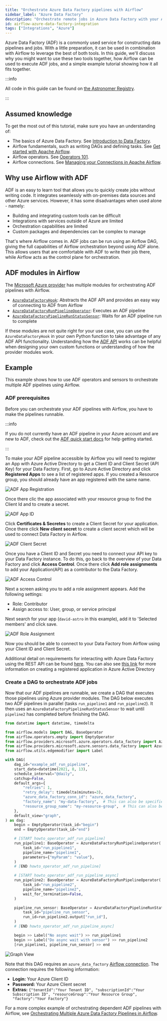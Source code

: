```yaml
---
title: "Orchestrate Azure Data Factory pipelines with Airflow"
sidebar_label: "Azure Data Factory"
description: "Orchestrate remote jobs in Azure Data Factory with your Apache Airflow DAGs."
id: airflow-azure-data-factory-integration
tags: ["Integrations", "Azure"]
---
```


Azure Data Factory (ADF) is a commonly used service for constructing data pipelines and jobs. With a little preparation, it can be used in combination with Airflow to leverage the best of both tools. In this guide, we'll discuss why you might want to use these two tools together, how Airflow can be used to execute ADF jobs, and a simple example tutorial showing how it all fits together.

:::info

All code in this guide can be found on [the Astronomer Registry](https://registry.astronomer.io/dags/azure-data-factory-dag).

:::

## Assumed knowledge

To get the most out of this tutorial, make sure you have an understanding of:

- The basics of Azure Data Factory. See [Introduction to Data Factory](https://learn.microsoft.com/en-us/azure/data-factory/introduction).
- Airflow fundamentals, such as writing DAGs and defining tasks. See [Get started with Apache Airflow](get-started-with-airflow.md).
- Airflow operators. See [Operators 101](what-is-an-operator.md).
- Airflow connections. See [Managing your Connections in Apache Airflow](connections.md).

## Why use Airflow with ADF

ADF is an easy to learn tool that allows you to quickly create jobs without writing code. It integrates seamlessly with on-premises data sources and other Azure services. However, it has some disadvantages when used alone - namely:

- Building and integrating custom tools can be difficult
- Integrations with services outside of Azure are limited
- Orchestration capabilities are limited
- Custom packages and dependencies can be complex to manage

That's where Airflow comes in. ADF jobs can be run using an Airflow DAG, giving the full capabilities of Airflow orchestration beyond using ADF alone. This allows users that are comfortable with ADF to write their job there, while Airflow acts as the control plane for orchestration.

## ADF modules in Airflow

The [Microsoft Azure provider](https://registry.astronomer.io/providers/microsoft-azure) has multiple modules for orchestrating ADF pipelines with Airflow.

- [`AzureDataFactoryHook`](https://registry.astronomer.io/providers/microsoft-azure/modules/azuredatafactoryhook): Abstracts the ADF API and provides an easy way of connecting to ADF from Airflow
- [`AzureDataFactoryRunPipelineOperator`](https://registry.astronomer.io/providers/microsoft-azure/modules/azuredatafactoryrunpipelineoperator): Executes an ADF pipeline
- [`AzureDataFactoryPipelineRunStatusSensor`](https://registry.astronomer.io/providers/microsoft-azure/modules/azuredatafactorypipelinerunstatussensor): Waits for an ADF pipeline run to complete

If these modules are not quite right for your use case, you can use the `AzureDataFactoryHook` in your own Python function to take advantage of any ADF API functionality. Understanding how the [ADF API](https://docs.microsoft.com/en-us/rest/api/datafactory/v1/data-factory-data-factory) works can be helpful when designing your own custom functions or understanding of how the provider modules work.

## Example

This example shows how to use ADF operators and sensors to orchestrate multiple ADF pipelines using Airflow.

### ADF prerequisites

Before you can orchestrate your ADF pipelines with Airflow, you have to make the pipelines runnable. 

:::info

If you do not currently have an ADF pipeline in your Azure account and are new to ADF, check out the [ADF quick start docs](https://docs.microsoft.com/en-us/azure/data-factory/quickstart-create-data-factory-portal) for help getting started.

:::


To make your ADF pipeline accessible by Airflow you will need to register an App with Azure Active Directory to get a Client ID and Client Secret (API Key) for your Data Factory. First, go to Azure Active Directory and click **Registered Apps** to see a list of registered apps. If you created a Resource group, you should already have an app registered with the same name.

![ADF App Registration](/img/guides/adf_app_registration.png)

Once there clic the app associated with your resource group to find the Client Id and to create a secret.

![ADF App ID](/img/guides/adf_app_id.png)

Click **Certificates & Secretes** to create a Client Secret for your application. Once there click **New client secret** to create a client secret which will be used to connect Data Factory in Airflow.

![ADF Client Secret](/img/guides/adf_client_secret.png)

Once you have a Client ID and Secret you need to connect your API key to your Data Factory instance. To do this, go back to the overview of your Data Factory and click **Access Control**. Once there click **Add role assignments** to add your Application(API) as a contributor to the Data Factory.

![ADF Access Control](/img/guides/adf_add_role_assignment.png)

Next a screen asking you to add a role assignment appears. Add the following settings:

- Role: Contributor
- Assign access to: User, group, or service principal

Next search for your app (`david-astro` in this example), add it to 'Selected members' and click save.

![ADF Role Assignment](/img/guides/adf_add_role_assignment2.png)

Now you should be able to connect to your Data Factory from Airflow using your Client ID and Client Secret.

Additional detail on requirements for interacting with Azure Data Factory using the REST API can be found [here](https://docs.microsoft.com/en-us/azure/data-factory/quickstart-create-data-factory-rest-api). You can also see [this link](https://docs.microsoft.com/en-us/azure/active-directory/develop/howto-create-service-principal-portal#register-an-application-with-azure-ad-and-create-a-service-principal) for more information on creating a registered application in Azure Active Directory

### Create a DAG to orchestrate ADF jobs

Now that our ADF pipelines are runnable, we create a DAG that executes those pipelines using Azure provider modules. The DAG below executes two ADF pipelines in parallel (tasks `run_pipeline1` and `run_pipeline2`). It then uses an `AzureDataFactoryPipelineRunStatusSensor` to wait until `pipeline2` has completed before finishing the DAG.

```python
from datetime import datetime, timedelta

from airflow.models import DAG, BaseOperator
from airflow.operators.empty import EmptyOperator
from airflow.providers.microsoft.azure.operators.data_factory import AzureDataFactoryRunPipelineOperator
from airflow.providers.microsoft.azure.sensors.data_factory import AzureDataFactoryPipelineRunStatusSensor
from airflow.utils.edgemodifier import Label

with DAG(
    dag_id="example_adf_run_pipeline",
    start_date=datetime(2021, 8, 13),
    schedule_interval="@daily",
    catchup=False,
    default_args={
        "retries": 1,
        "retry_delay": timedelta(minutes=3),
        "azure_data_factory_conn_id": "azure_data_factory",
        "factory_name": "my-data-factory",  # This can also be specified in the ADF connection.
        "resource_group_name": "my-resource-group",  # This can also be specified in the ADF connection.
    },
    default_view="graph",
) as dag:
    begin = EmptyOperator(task_id="begin")
    end = EmptyOperator(task_id="end")

    # [START howto_operator_adf_run_pipeline]
    run_pipeline1: BaseOperator = AzureDataFactoryRunPipelineOperator(
        task_id="run_pipeline1",
        pipeline_name="pipeline1",
        parameters={"myParam": "value"},
    )
    # [END howto_operator_adf_run_pipeline]

    # [START howto_operator_adf_run_pipeline_async]
    run_pipeline2: BaseOperator = AzureDataFactoryRunPipelineOperator(
        task_id="run_pipeline2",
        pipeline_name="pipeline2",
        wait_for_termination=False,
    )

    pipeline_run_sensor: BaseOperator = AzureDataFactoryPipelineRunStatusSensor(
        task_id="pipeline_run_sensor",
        run_id=run_pipeline2.output["run_id"],
    )
    # [END howto_operator_adf_run_pipeline_async]

    begin >> Label("No async wait") >> run_pipeline1
    begin >> Label("Do async wait with sensor") >> run_pipeline2
    [run_pipeline1, pipeline_run_sensor] >> end
```

![Graph View](/img/guides/multiple_adf_pipeline_graph.png)

Note that this DAG requires an `azure_data_factory` [Airflow connection](connections.md). The connection requires the following information:

- **Login:** Your Azure Client ID
- **Password:** Your Azure Client secret
- **Extras:** `{"tenantId":"Your Tenant ID", "subscriptionId":"Your Subscription ID", "resourceGroup":"Your Resource Group", "factory":"Your Factory"}`

For a more complex example of orchestrating dependent ADF pipelines with Airflow, see [Orchestrating Multiple Azure Data Factory Pipelines in Airflow](https://registry.astronomer.io/dags/airflow-azure-data-factory).
